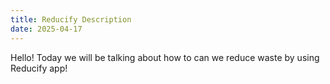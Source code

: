 ```yaml
---
title: Reducify Description 
date: 2025-04-17
---
```


Hello! Today we will be talking about how to can we reduce waste by using Reducify app! 
